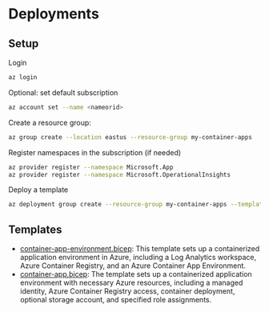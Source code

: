 # Deployments

## Setup

Login

```bash
az login
```

Optional: set default subscription

```bash
az account set --name <nameorid>
```

Create a resource group:

```bash
az group create --location eastus --resource-group my-container-apps
```

Register namespaces in the subscription (if needed)

```bash
az provider register --namespace Microsoft.App
az provider register --namespace Microsoft.OperationalInsights
```

Deploy a template

```bash
az deployment group create --resource-group my-container-apps --template-file .\container-app-environment.bicep  --parameters .\container-app-environment.bicepparam
```

## Templates

- [container-app-environment.bicep](container-app-environment.bicep): This template sets up a containerized application environment in Azure, including a Log Analytics workspace, Azure Container Registry, and an Azure Container App Environment.
- [container-app.bicep](container-app.bicep): The template sets up a containerized application environment with necessary Azure resources, including a managed identity, Azure Container Registry access, container deployment, optional storage account, and specified role assignments.
